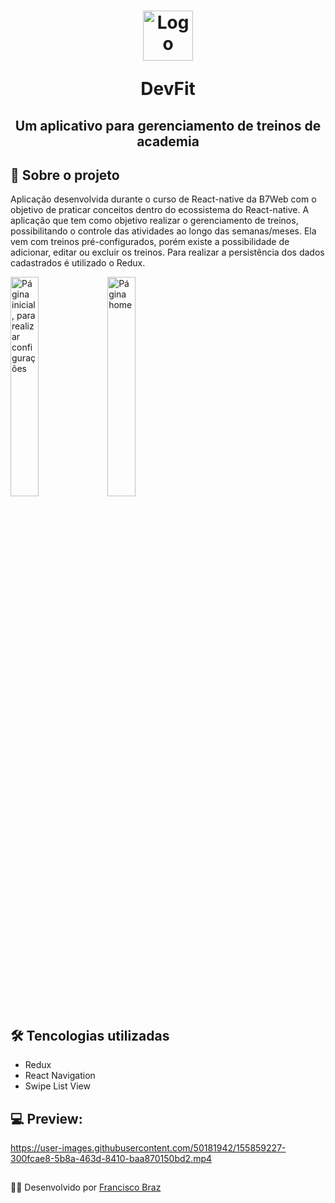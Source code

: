 <h1 align="center">
   <img src="https://i.imgur.com/4oETgqj.png" alt="Logo" width="80px" height="80px"/> 
  <p> DevFit </p>
</h1>

<h2 align="center">
    Um aplicativo para gerenciamento de treinos de academia
</h2>


## 📖 Sobre o projeto 
Aplicação desenvolvida durante o curso de React-native da B7Web com o objetivo de praticar conceitos dentro do ecossistema do React-native.
A aplicação que tem como objetivo realizar o gerenciamento de treinos, possibilitando o controle das atividades ao longo das semanas/meses. Ela vem com treinos 
pré-configurados, porém existe a possibilidade de adicionar, editar ou excluir os treinos. Para realizar a persistência dos dados cadastrados é utilizado o Redux.

<img src="https://i.imgur.com/y7vttnN.jpg" alt="Página inicial, para realizar configurações" width="30%" height="30%"/> <img src="https://i.imgur.com/FdPpbEU.jpg" alt="Página home" width="30%" height="30%"/>


## 🛠️ Tencologias utilizadas
 - Redux
 - React Navigation
 - Swipe List View

## 💻 Preview:
https://user-images.githubusercontent.com/50181942/155859227-300fcae8-5b8a-463d-8410-baa870150bd2.mp4

##
👨‍💻 Desenvolvido por [Francisco Braz](https://github.com/FranciscoBraaz)
